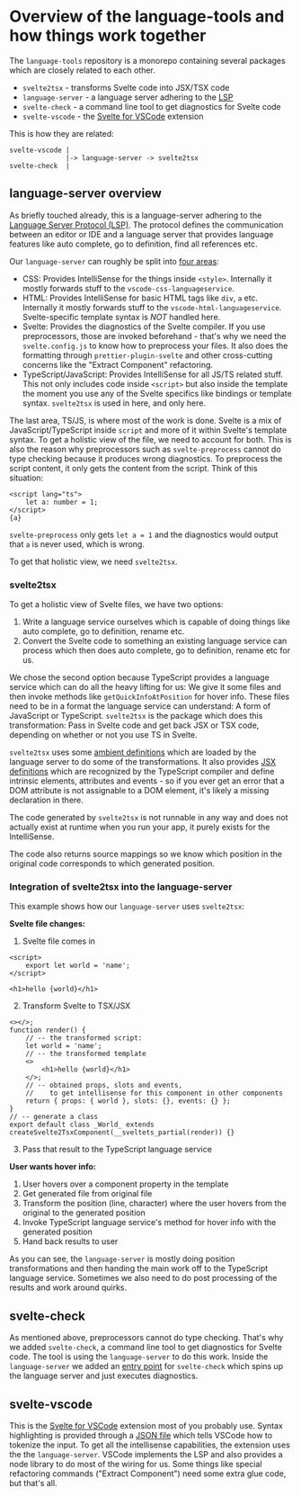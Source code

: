 # Overview of the language-tools and how things work together

The `language-tools` repository is a monorepo containing several packages which are closely related to each other.

-   `svelte2tsx` - transforms Svelte code into JSX/TSX code
-   `language-server` - a language server adhering to the [LSP](https://microsoft.github.io/language-server-protocol)
-   `svelte-check` - a command line tool to get diagnostics for Svelte code
-   `svelte-vscode` - the [Svelte for VSCode](https://marketplace.visualstudio.com/items?itemName=svelte.svelte-vscode) extension

This is how they are related:

```
svelte-vscode |
              |-> language-server -> svelte2tsx
svelte-check  |
```

## language-server overview

As briefly touched already, this is a language-server adhering to the [Language Server Protocol (LSP)](https://microsoft.github.io/language-server-protocol).
The protocol defines the communication between an editor or IDE and a language server that provides language features like auto complete, go to definition, find all references etc.

Our `language-server` can roughly be split into [four areas](/packages/language-server/src/plugins):

-   CSS: Provides IntelliSense for the things inside `<style>`. Internally it mostly forwards stuff to the `vscode-css-languageservice`.
-   HTML: Provides IntelliSense for basic HTML tags like `div`, `a` etc. Internally it mostly forwards stuff to the `vscode-html-languageservice`. Svelte-specific template syntax is _NOT_ handled here.
-   Svelte: Provides the diagnostics of the Svelte compiler. If you use preprocessors, those are invoked beforehand - that's why we need the `svelte.config.js` to know how to preprocess your files. It also does the formatting through `prettier-plugin-svelte` and other cross-cutting concerns like the "Extract Component" refactoring.
-   TypeScript/JavaScript: Provides IntelliSense for all JS/TS related stuff. This not only includes code inside `<script>` but also inside the template the moment you use any of the Svelte specifics like bindings or template syntax. `svelte2tsx` is used in here, and only here.

The last area, TS/JS, is where most of the work is done. Svelte is a mix of JavaScript/TypeScript inside `script` and more of it within Svelte's template syntax. To get a holistic view of the file, we need to account for both.
This is also the reason why preprocessors such as `svelte-preprocess` cannot do type checking because it produces wrong diagnostics. To preprocess the script content, it only gets the content from the script. Think of this situation:

```svelte
<script lang="ts">
    let a: number = 1;
</script>
{a}
```

`svelte-preprocess` only gets `let a = 1` and the diagnostics would output that `a` is never used, which is wrong.

To get that holistic view, we need `svelte2tsx`.

### svelte2tsx

To get a holistic view of Svelte files, we have two options:

1. Write a language service ourselves which is capable of doing things like auto complete, go to definition, rename etc.
2. Convert the Svelte code to something an existing language service can process which then does auto complete, go to definition, rename etc for us.

We chose the second option because TypeScript provides a language service which can do all the heavy lifting for us: We give it some files and then invoke methods like `getQuickInfoAtPosition` for hover info. These files need to be in a format the language service can understand: A form of JavaScript or TypeScript. `svelte2tsx` is the package which does this transformation: Pass in Svelte code and get back JSX or TSX code, depending on whether or not you use TS in Svelte.

`svelte2tsx` uses some [ambient definitions](/packages/svelte2tsx/svelte-shims.d.ts) which are loaded by the language server to do some of the transformations. It also provides [JSX definitions](/packages/svelte2tsx/svelte-jsx.d.ts) which are recognized by the TypeScript compiler and define intrinsic elements, attributes and events - so if you ever get an error that a DOM attribute is not assignable to a DOM element, it's likely a missing declaration in there.

The code generated by `svelte2tsx` is not runnable in any way and does not actually exist at runtime when you run your app, it purely exists for the IntelliSense.

The code also returns source mappings so we know which position in the original code corresponds to which generated position.

### Integration of svelte2tsx into the language-server

This example shows how our `language-server` uses `svelte2tsx`:

**Svelte file changes:**

1. Svelte file comes in

```svelte
<script>
    export let world = 'name';
</script>

<h1>hello {world}</h1>
```

2. Transform Svelte to TSX/JSX

```tsx
<></>;
function render() {
    // -- the transformed script:
    let world = 'name';
    // -- the transformed template
    <>
        <h1>hello {world}</h1>
    </>;
    // -- obtained props, slots and events,
    //    to get intellisense for this component in other components
    return { props: { world }, slots: {}, events: {} };
}
// -- generate a class
export default class _World_ extends createSvelte2TsxComponent(__sveltets_partial(render)) {}
```

3. Pass that result to the TypeScript language service

**User wants hover info:**

1. User hovers over a component property in the template
2. Get generated file from original file
3. Transform the position (line, character) where the user hovers from the original to the generated position
4. Invoke TypeScript language service's method for hover info with the generated position
5. Hand back results to user

As you can see, the `language-server` is mostly doing position transformations and then handing the main work off to the TypeScript language service. Sometimes we also need to do post processing of the results and work around quirks.

## svelte-check

As mentioned above, preprocessors cannot do type checking. That's why we added `svelte-check`, a command line tool to get diagnostics for Svelte code.
The tool is using the `language-server` to do this work. Inside the `language-server` we added an [entry point](/packages/language-server/src/svelte-check.ts) for `svelte-check` which spins up the language server and just executes diagnostics.

## svelte-vscode

This is the [Svelte for VSCode](https://marketplace.visualstudio.com/items?itemName=svelte.svelte-vscode) extension most of you probably use. Syntax highlighting is provided through a [JSON file](/packages/svelte-vscode/syntaxes) which tells VSCode how to tokenize the input. To get all the intellisense capabilities, the extension uses the the `language-server`. VSCode implements the LSP and also provides a node library to do most of the wiring for us. Some things like special refactoring commands ("Extract Component") need some extra glue code, but that's all.
